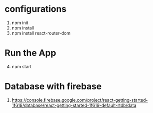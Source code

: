# configurations

1. npm init
2. npm install
3. npm install react-router-dom

# Run the App

4. npm start

# Database with firebase

1. https://console.firebase.google.com/project/react-getting-started-1f619/database/react-getting-started-1f619-default-rtdb/data
